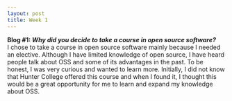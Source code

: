 ```yaml
---
layout: post
title: Week 1
---
```

**Blog #1: _Why did you decide to take a course in open source software?_**  
I chose to take a course in open source software mainly because I needed an elective. Although I have limited knowledge of open source, I have heard people talk about OSS and some of its advantages in the past. To be honest, I was very curious and wanted to learn more. Initially, I did not know that Hunter College offered this course and when I found it, I thought this would be a great opportunity for me to learn and expand my knowledge about OSS.
